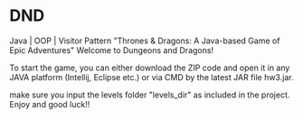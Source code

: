 # DND
Java | OOP | Visitor Pattern "Thrones & Dragons: A Java-based Game of Epic Adventures"
Welcome to Dungeons and Dragons!


To start the game, you can either download the ZIP code and open it in any JAVA platform (Intellij, Eclipse etc.) or via CMD by the latest JAR file hw3.jar.


make sure you input the levels folder "levels_dir" as included in the project.
Enjoy and good luck!!
